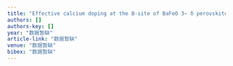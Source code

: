 ```yaml
---
title: "Effective calcium doping at the B-site of BaFeO 3− δ perovskite: towards low-cost and high-performance oxygen permeation membranes"
authors: []
authors-key: []
year: "数据暂缺"
article-link: "数据暂缺"
venue: "数据暂缺"
bibex: "数据暂缺"
---
```


